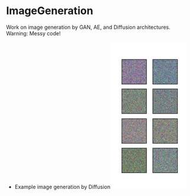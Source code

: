# ImageGeneration
Work on image generation by GAN, AE, and Diffusion architectures.
Warning: Messy code!

- Example image generation by Diffusion
![Demo](ani_run_wNone.gif)
